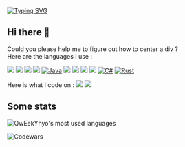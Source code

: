 [![Typing SVG](https://readme-typing-svg.demolab.com?font=Sono&weight=300&pause=400&color=3A78F7&center=true&width=500&lines=Has+been+developping+for+twenty+years;Specialized+in+Python+the+holy+language;Wants+to+commit+murder+on+romch007)](https://git.io/typing-svg)

## Hi there 👋
Could you please help me to figure out how to center a div ? \
Here are the languages I use :

![](https://img.shields.io/badge/-HTML-E34F26?logo=html5&logoColor=white)
![](https://img.shields.io/badge/-CSS-1572B6?logo=css3&logoColor=white)
![](https://img.shields.io/badge/-Python-3670A0?logo=python&logoColor=white)
![](https://img.shields.io/badge/-C-A8B9CC?logo=c&logoColor=white)
[![Java](https://img.shields.io/badge/Java-%23ED8B00.svg?logo=openjdk&logoColor=white)](#)
![](https://img.shields.io/badge/-C++-00599C?logo=c%2B%2B&logoColor=white)
![](https://img.shields.io/badge/-JavaScript-F7DF1E?logo=javascript&logoColor=white)
![](https://img.shields.io/badge/-TypeScript-3178C6?logo=typescript&logoColor=white)
![](https://img.shields.io/badge/Lua-2C2D72?logo=lua&logoColor=white)
[![C#](https://custom-icon-badges.demolab.com/badge/C%23-%23239120.svg?logo=cshrp&logoColor=white)](#)
[![Rust](https://img.shields.io/badge/Rust-%23000000.svg?e&logo=rust&logoColor=white)](#)

Here is what I code on :
![](https://img.shields.io/badge/-Arch-1793D1?logo=archlinux&logoColor=white)
![](https://img.shields.io/badge/-Vim-019733?logo=vim&logoColor=white)

## Some stats
![QwEekYhyo's most used languages](https://github-readme-stats.vercel.app/api/top-langs/?username=QwEekYhyo&layout=compact&theme=noctis_minimus&langs_count=10&include_orgs=true)

![Codewars](https://www.codewars.com/users/QwEekYhyo/badges/large)
<!--
**QwEekYhyo/QwEekYhyo** is a ✨ _special_ ✨ repository because its `README.md` (this file) appears on your GitHub profile.

Here are some ideas to get you started:

- 🔭 I’m currently working on ...
- 🌱 I’m currently learning ...
- 👯 I’m looking to collaborate on ...
- 🤔 I’m looking for help with ...
- 💬 Ask me about ...
- 📫 How to reach me: ...
- 😄 Pronouns: ...
- ⚡ Fun fact: ...
-->

